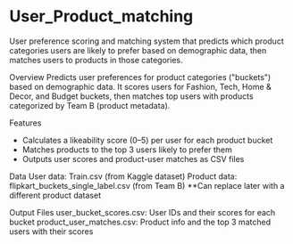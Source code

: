 # User_Product_matching
User preference scoring and matching system that predicts which product categories users are likely to prefer based on demographic data, then matches users to products in those categories.

Overview
Predicts user preferences for product categories ("buckets") based on demographic data. It scores users for Fashion, Tech, Home & Decor, and Budget buckets, then matches top users with products categorized by Team B (product metadata).

Features
- Calculates a likeability score (0–5) per user for each product bucket
- Matches products to the top 3 users likely to prefer them
- Outputs user scores and product-user matches as CSV files

Data
User data: Train.csv (from Kaggle dataset)
Product data: flipkart_buckets_single_label.csv (from Team B)
**Can replace later with a different product dataset

Output Files
user_bucket_scores.csv: User IDs and their scores for each bucket
product_user_matches.csv: Product info and the top 3 matched users with their scores

